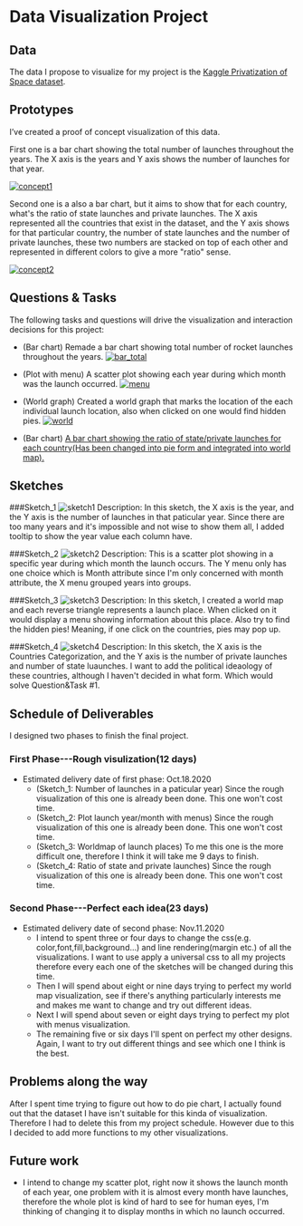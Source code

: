 # Data Visualization Project

## Data

The data I propose to visualize for my project is the [Kaggle Privatization of Space dataset](https://www.kaggle.com/davidroberts13/one-small-step-for-data).

## Prototypes

I’ve created a proof of concept visualization of this data. 

First one is a bar chart showing the total number of launches throughout the years. The X axis is the years and Y axis shows the number of launches for that year.

[![concept1](<https://user-images.githubusercontent.com/63271980/94351007-4fa47c80-0022-11eb-8c81-db530b72dac8.png>
)](https://vizhub.com/TaylorW43/44baed18d77248a5b7be970eab5c8bda)

Second one is a also a bar chart, but it aims to show that for each country, what's the ratio of state launches and private launches. The X axis represented all the countries that exist in the dataset, and the Y axis shows for that particular country, the number of state launches and the number of private launches, these two numbers are stacked on top of each other and represented in different colors to give a more "ratio" sense.

[![concept2](<https://user-images.githubusercontent.com/63271980/94351105-51bb0b00-0023-11eb-83e5-5c610b52085c.png>
)](https://vizhub.com/TaylorW43/bdcb44f70d6a4500b3f65054adeecbd0)

## Questions & Tasks

The following tasks and questions will drive the visualization and interaction decisions for this project:

 * (Bar chart) Remade a bar chart showing total number of rocket launches throughout the years.
 [![bar_total](<https://user-images.githubusercontent.com/63271980/97769496-e7a1f400-1b01-11eb-9097-60e1b59a621a.png>
)](https://vizhub.com/TaylorW43/9ab3676390c643deabe16a9da7e7635e)
 
 * (Plot with menu) A scatter plot showing each year during which month was the launch occurred.
  [![menu](<https://user-images.githubusercontent.com/63271980/97769506-fe484b00-1b01-11eb-8cf7-cca9b0d14ef7.png>
)](https://vizhub.com/TaylorW43/632f72850cda406690c5e4ff2c739b25)
 
 * (World graph) Created a world graph that marks the location of the each individual launch location, also when clicked on one would find hidden pies.
  [![world](<https://user-images.githubusercontent.com/63271980/97769519-0ef8c100-1b02-11eb-9551-9be76c2dec3b.png>
)](https://vizhub.com/TaylorW43/43b5890ab1f8495eb6d799deb94718ea)
 
 * (Bar chart) [A bar chart showing the ratio of state/private launches for each country(Has been changed into pie form and integrated into world map).](https://vizhub.com/TaylorW43/bdcb44f70d6a4500b3f65054adeecbd0)

## Sketches

###Sketch_1
![sketch1](<https://user-images.githubusercontent.com/63271980/94375137-770d4f00-00df-11eb-942d-4e5944f0e280.png>
)
Description:
In this sketch, the X axis is the year, and the Y axis is the number of launches in that paticular year. Since there are too many years and it's impossible and not wise to show them all, I added tooltip to show the year value each column have.

###Sketch_2
![sketch2](https://user-images.githubusercontent.com/63271980/95107264-ac312700-0707-11eb-9046-4f17626b69a2.png)
Description:
This is a scatter plot showing in a specific year during which month the launch occurs. The Y menu only has one choice which is Month attribute since I'm only concerned with month attribute, the X menu grouped years into groups.

###Sketch_3
![sketch3](<https://user-images.githubusercontent.com/63271980/94375141-87bdc500-00df-11eb-9d58-8188c99691d9.png>
)
Description:
In this sketch, I created a world map and each reverse triangle represents a launch place. When clicked on it would display a menu showing information about this place. Also try to find the hidden pies! Meaning, if one click on the countries, pies may pop up.

###Sketch_4
![sketch4](<https://user-images.githubusercontent.com/63271980/94375148-96a47780-00df-11eb-9243-2b688cf356d9.png>
)
Description:
In this sketch, the X axis is the Countries Categorization, and the Y axis is the number of private launches and number of state luaunches. I want to add the political ideaology of these countries, although I haven't decided in what form. Which would solve Question&Task #1.

## Schedule of Deliverables
I designed two phases to finish the final project.
### First Phase---Rough visulization(12 days)
* Estimated delivery date of first phase: Oct.18.2020
  * (Sketch_1: Number of launches in a paticular year) Since the rough visualization of this one is already been done. This one won't cost time.
  * (Sketch_2: Plot launch year/month with menus) Since the rough visualization of this one is already been done. This one won't cost time.
  * (Sketch_3: Worldmap of launch places) To me this one is the more difficult one, therefore I think it will take me 9 days to finish.
  * (Sketch_4: Ratio of state and private launches) Since the rough visualization of this one is already been done. This one won't cost time.
### Second Phase---Perfect each idea(23 days)
* Estimated delivery date of second phase: Nov.11.2020
  * I intend to spent three or four days to change the css(e.g. color,font,fill,background...) and line rendering(margin etc.) of all the visualizations. I want to use apply a universal css to all my projects therefore every each one of the sketches will be changed during this time.
  * Then I will spend about eight or nine days trying to perfect my world map visualization, see if there's anything particularly interests me and makes me want to change and try out different ideas.
  * Next I will spend about seven or eight days trying to perfect my plot with menus visualization.
  * The remaining five or six days I'll spent on perfect my other designs. Again, I want to try out different things and see which one I think is the best.

## Problems along the way
After I spent time trying to figure out how to do pie chart, I actually found out that the dataset I have isn't suitable for this kinda of visualization. Therefore I had to delete this from my project schedule. However due to this I decided to add more functions to my other visualizations.

## Future work
* I intend to change my scatter plot, right now it shows the launch month of each year, one problem with it is almost every month have launches, therefore the whole plot is kind of hard to see for human eyes, I'm thinking of changing it to display months in which no launch occurred.

